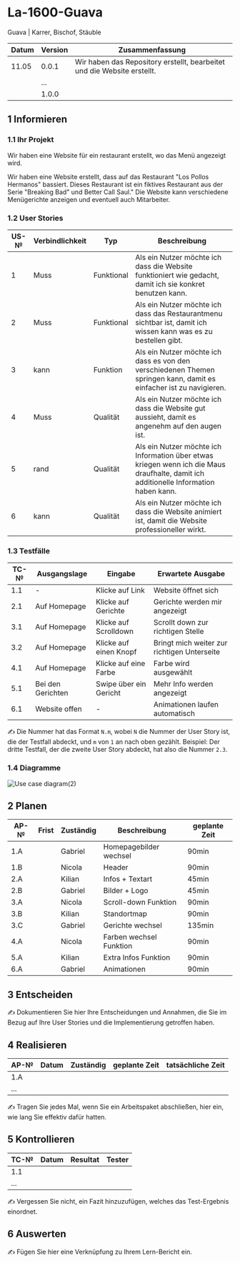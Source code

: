 # La-1600-Guava


Guava | Karrer, Bischof, Stäuble

| Datum | Version | Zusammenfassung                                              |
| ----- | ------- | ------------------------------------------------------------ |
| 11.05 | 0.0.1   | Wir haben das Repository erstellt, bearbeitet und die Website erstellt.|
|       | ...     |                                                              |
|       | 1.0.0   |                                                              |

## 1 Informieren

### 1.1 Ihr Projekt

Wir haben eine Website für ein restaurant erstellt, wo das Menü angezeigt wird.

Wir haben eine Website erstellt, dass auf das Restaurant "Los Pollos Hermanos" bassiert. Dieses Restaurant ist ein fiktives Restaurant aus der Serie "Breaking Bad" und Better Call Saul." Die Website kann verschiedene Menügerichte anzeigen und eventuell auch Mitarbeiter.

### 1.2 User Stories

| US-№ | Verbindlichkeit | Typ  | Beschreibung                       |
| ---- | --------------- | ---- | ---------------------------------- |
|1| Muss |Funktional| Als ein Nutzer möchte ich dass die Website funktioniert wie gedacht, damit ich sie konkret benutzen kann.|
|2|Muss|Funktional| Als ein Nutzer möchte ich dass das Restaurantmenu sichtbar ist, damit ich wissen kann was es zu bestellen gibt.|
|3|kann|Funktion| Als ein Nutzer möchte ich dass es von den verschiedenen Themen springen kann, damit es einfacher ist zu navigieren.|
|4|Muss|Qualität| Als ein Nutzer möchte ich dass die Website gut aussieht, damit es angenehm auf den augen ist.|
|5|rand|Qualität| Als ein Nutzer möchte ich Information über etwas kriegen wenn ich die Maus draufhalte, damit ich additionelle Information haben kann.|
|6|kann|Qualität| Als ein Nutzer möchte ich dass die Website animiert ist, damit die Website professioneller wirkt.|





### 1.3 Testfälle

| TC-№ | Ausgangslage | Eingabe | Erwartete Ausgabe |
| ---- | ------------ | ------- | ----------------- |
| 1.1  | - | Klicke auf Link | Website öffnet sich |
| 2.1  | Auf Homepage | Klicke auf Gerichte | Gerichte werden mir angezeigt |
| 3.1  | Auf Homepage | Klicke auf Scrolldown | Scrollt down zur richtigen Stelle |
| 3.2  | Auf Homepage | Klicke auf einen Knopf | Bringt mich weiter zur richtigen Unterseite |
| 4.1  | Auf Homepage | Klicke auf eine Farbe | Farbe wird ausgewählt |
| 5.1  | Bei den Gerichten | Swipe über ein Gericht | Mehr Info werden angezeigt |
| 6.1  | Website offen | - | Animationen laufen automatisch |

✍️ Die Nummer hat das Format `N.m`, wobei `N` die Nummer der User Story ist, die der Testfall abdeckt, und `m` von `1` an nach oben gezählt. Beispiel: Der dritte Testfall, der die zweite User Story abdeckt, hat also die Nummer `2.3`.

### 1.4 Diagramme
![Use case diagram(2)](https://github.com/HeliumxD/La-1600-Guava/assets/111046337/a3e36b47-bbb3-4156-8e71-7ea6f75e4167)




## 2 Planen

| AP-№ | Frist | Zuständig | Beschreibung | geplante Zeit |
| ---- | ----- | --------- | ------------ | ------------- |
| 1.A  |       | Gabriel | Homepagebilder wechsel | 90min |
| 1.B  |       | Nicola | Header | 90min |
| 2.A  |       | Kilian | Infos + Textart | 45min |
| 2.B  |       | Gabriel | Bilder + Logo | 45min |
| 3.A  |       | Nicola | Scroll-down Funktion | 90min |
| 3.B  |       | Kilian | Standortmap | 90min |
| 3.C  |       | Gabriel | Gerichte wechsel | 135min |
| 4.A  |       | Nicola | Farben wechsel Funktion | 90min |
| 5.A  |       | Kilian | Extra Infos Funktion | 90min |
| 6.A  |       | Gabriel | Animationen | 90min |


## 3 Entscheiden

✍️ Dokumentieren Sie hier Ihre Entscheidungen und Annahmen, die Sie im Bezug auf Ihre User Stories und die Implementierung getroffen haben.

## 4 Realisieren

| AP-№ | Datum | Zuständig | geplante Zeit | tatsächliche Zeit |
| ---- | ----- | --------- | ------------- | ----------------- |
| 1.A  |       |           |               |                   |
| ...  |       |           |               |                   |

✍️ Tragen Sie jedes Mal, wenn Sie ein Arbeitspaket abschließen, hier ein, wie lang Sie effektiv dafür hatten.

## 5 Kontrollieren

| TC-№ | Datum | Resultat | Tester |
| ---- | ----- | -------- | ------ |
| 1.1  |       |          |        |
| ...  |       |          |        |

✍️ Vergessen Sie nicht, ein Fazit hinzuzufügen, welches das Test-Ergebnis einordnet.

## 6 Auswerten

✍️ Fügen Sie hier eine Verknüpfung zu Ihrem Lern-Bericht ein.
